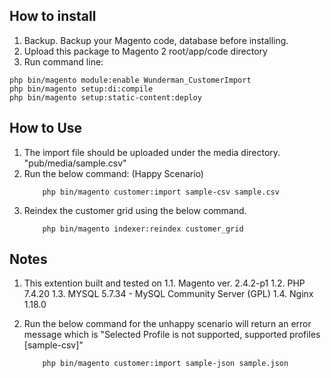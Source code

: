 ## How to install

1. Backup. Backup your Magento code, database before installing.
3. Upload this package to Magento 2 root/app/code directory
4. Run command line:

```
php bin/magento module:enable Wunderman_CustomerImport
php bin/magento setup:di:compile
php bin/magento setup:static-content:deploy
```

## How to Use

1. The import file should be uploaded under the media directory. "pub/media/sample.csv"
2. Run the below command: (Happy Scenario)
	```
		php bin/magento customer:import sample-csv sample.csv
	```
3. Reindex the customer grid using the below command.
	```
		php bin/magento indexer:reindex customer_grid
	```
	
## Notes

1. This extention built and tested on 
	1.1. Magento ver. 2.4.2-p1
	1.2. PHP 7.4.20
	1.3. MYSQL 5.7.34 - MySQL Community Server (GPL)
	1.4. Nginx 1.18.0
	
2. Run the below command for the unhappy scenario will return an error message which is "Selected Profile is not supported, supported profiles [sample-csv]"
	```
		php bin/magento customer:import sample-json sample.json
	```		

